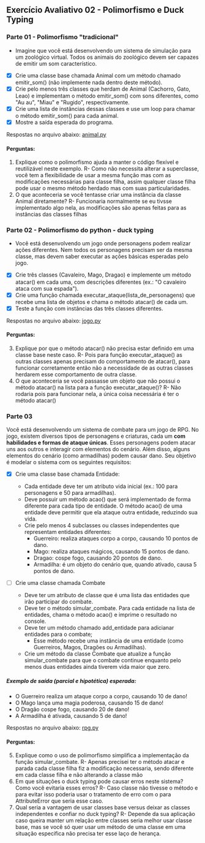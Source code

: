 ## Exercício Avaliativo 02 - Polimorfismo e Duck Typing

### Parte 01 - Polimorfismo "tradicional"

* Imagine que você está desenvolvendo um sistema de simulação para um zoológico virtual. Todos os animais do zoológico devem ser capazes de emitir um som característico.

- [x] Crie uma classe base chamada Animal com um método chamado emitir_som() (não implemente nada dentro deste método).
- [x] Crie pelo menos três classes que herdam de Animal (Cachorro, Gato, Leao) e implementam o método emitir_som() com sons diferentes, como "Au au", "Miau" e "Rugido", respectivamente.
- [x] Crie uma lista de instâncias dessas classes e use um loop para chamar o método emitir_som() para cada animal.
- [x] Mostre a saída esperada do programa.

Respostas no arquivo abaixo:
[animal.py](./animal.py)

####  Perguntas:
1. Explique como o polimorfismo ajuda a manter o código flexível e reutilizável neste exemplo.
R- Como não necessita alterar a superclasse, você tem a flexibilidade de usar a mesma função mas com as modificações necessárias para classe filha, assim qualquer classe filha pode usar o mesmo método herdado mas com suas particularidades.
2. O que aconteceria se você tentasse criar uma instância da classe Animal diretamente?
R- Funcionaria normalmente se eu tivsse implementado algo nela, as modificações são apenas feitas para as instâncias das classes filhas
    
### Parte 02 - Polimorfismo do python - duck typing

* Você está desenvolvendo um jogo onde personagens podem realizar ações diferentes. Nem todos os personagens precisam ser da mesma classe, mas devem saber executar as ações básicas esperadas pelo jogo.

- [x] Crie três classes (Cavaleiro, Mago, Dragao) e implemente um método atacar() em cada uma, com descrições diferentes (ex.: "O cavaleiro ataca com sua espada").
- [x] Crie uma função chamada executar_ataque(lista_de_personagens) que recebe uma lista de objetos e chama o método atacar() de cada um.
- [x] Teste a função com instâncias das três classes diferentes.

Respostas no arquivo abaixo:
[jogo.py](./jogo.py)

####  Perguntas:

3. Explique por que o método atacar() não precisa estar definido em uma classe base neste caso.
R- Pois para função executar_ataque() as outras classes apenas precisam do comportamento de atacar(), para funcionar corretamente então não a necessidade de as outras classes herdarem esse comportamento de outra classe.
4. O que aconteceria se você passasse um objeto que não possui o método atacar() na lista para a função executar_ataque()?
R- Não rodaria pois para funcionar nela, a única coisa necessária é ter o método atacar()

### Parte 03

Você está desenvolvendo um sistema de combate para um jogo de RPG. No jogo, existem diversos tipos de personagens e criaturas, cada um **com habilidades e formas de ataque únicas**. Esses personagens podem atacar uns aos outros e interagir com elementos do cenário. Além disso, alguns elementos do cenário (como armadilhas) podem causar dano. Seu objetivo é modelar o sistema com os seguintes requisitos:

- [x] Crie uma classe base chamada Entidade:
    * Cada entidade deve ter um atributo vida inicial (ex.: 100 para personagens e 50 para armadilhas).
    * Deve possuir um método acao() que será implementado de forma diferente para cada tipo de entidade. O método acao() de uma entidade deve permitir que ela ataque outra entidade, reduzindo sua vida.
    * Crie pelo menos 4 subclasses ou classes independentes que representam entidades diferentes:
        * Guerreiro: realiza ataques corpo a corpo, causando 10 pontos de dano.
        * Mago: realiza ataques mágicos, causando 15 pontos de dano.
        * Dragao: cospe fogo, causando 20 pontos de dano.
        * Armadilha: é um objeto do cenário que, quando ativado, causa 5 pontos de dano.

- [ ] Crie uma classe chamada Combate
    * Deve ter um atributo de classe que é uma lista das entidades que irão participar do combate.
    * Deve ter o método simular_combate.
        Para cada entidade na lista de entidades, chama o método acao() e imprime o resultado no console.
    * Deve ter um método chamado add_entidade para adicianar entidades para o combate;
        * Esse método recebe uma instância de uma entidade (como Guerreiros, Magos, Dragões ou Armadilhas).
    * Crie um método da classe Combate que atualize a função simular_combate para que o combate continue enquanto pelo menos duas entidades ainda tiverem vida maior que zero.
    
##### Exemplo de saída (parcial e hipotética) esperada:

* O Guerreiro realiza um ataque corpo a corpo, causando 10 de dano!
* O Mago lança uma magia poderosa, causando 15 de dano!
* O Dragão cospe fogo, causando 20 de dano!
* A Armadilha é ativada, causando 5 de dano!

Respostas no arquivo abaixo:
[rpg.py](./rpg.py)
####  Perguntas:

5. Explique como o uso de polimorfismo simplifica a implementação da função simular_combate.
R- Apenas precisei ter o método atacar e parada cada classe filha fiz a modificação necessaria, sendo diferente em cada classe filha e não alterando a classe mão
6. Em que situações o duck typing pode causar erros neste sistema? Como você evitaria esses erros?
R- Caso classe não tivesse o método e para evitar isso poderia usar o tratamento de erro com o para AttributeError que seria esse caso.
7. Qual seria a vantagem de usar classes base versus deixar as classes independentes e confiar no duck typing?
R- Depende da sua aplicação caso queira manter um relação entre classes seria melhor usar classe base, mas se você só quer usar um método de uma classe em uma situação especifica não precisa ter esse laço de herança.